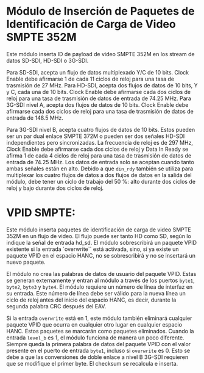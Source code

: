 # Módulo de Inserción de Paquetes de Identificación de Carga de Video SMPTE 352M

Este módulo inserta ID de payload de video SMPTE 352M en los stream de datos SD-SDI, HD-SDI o 3G-SDI.

Para SD-SDI, acepta un flujo de datos multiplexado Y/C de 10 bits. Clock Enable debe afirmarse 1 de cada 11 ciclos de reloj para una tasa de trasmisión de 27 MHz. Para HD-SDI, acepta dos flujos de datos de 10 bits, Y y C, cada una de 10 bits. Clock Enable debe afirmarse cada dos ciclos de reloj para una tasa de trasmisión de datos de entrada de 74.25 MHz. Para 3G-SDI nivel A, acepta dos flujos de datos de 10 bits. Clock Enable debe afirmarse cada dos ciclos de reloj para una tasa de trasmisión de datos de entrada de 148.5 MHz.

Para 3G-SDI nivel B, acepta cuatro flujos de datos de 10 bits. Estos pueden ser un par dual enlace SMPTE 372M o pueden ser dos señales HD-SDI independientes pero sincronizadas. La frecuencia de reloj es de 297 MHz, Clock Enable debe afirmarse cada dos ciclos de reloj y Data In Ready se afirma 1 de cada 4 ciclos de reloj para una tasa de trasmisión de datos de entrada de 74.25 MHz. Los datos de entrada solo se aceptan cuando tanto ambas señales están en alto. Debido a que `din_rdy` también se utiliza para multiplexar los cuatro flujos de datos a dos flujos de datos en la salida del módulo, debe tener un ciclo de trabajo del 50 %: alto durante dos ciclos de reloj y bajo durante dos ciclos de reloj.

# VPID SMPTE:

Este módulo inserta paquetes de identificación de carga de video SMPTE 352M en un flujo de video. El flujo puede ser tanto HD como SD, según lo indique la señal de entrada hd_sd. El módulo sobrescribirá un paquete VPID existente si la entrada `overwrite`` está activada, sino, si ya existe un paquete VPID en el espacio HANC, no se sobrescribirá y no se insertará un nuevo paquete.

El módulo no crea las palabras de datos de usuario del paquete VPID. Estas se generan externamente y entran al módulo a través de los puertos `byte1`, `byte2`, `byte3` y `byte4`. El módulo requiere un número de línea de interfaz en su entrada. Este número de línea debe ser válido para la nueva línea un ciclo de reloj antes del inicio del espacio HANC, es decir, durante la segunda palabra CRC después del EAV.

Si la entrada `overwrite` está en 1, este módulo también eliminará cualquier paquete VPID que ocurra en cualquier otro lugar en cualquier espacio HANC. Estos paquetes se marcarán como paquetes eliminados. Cuando la entrada `level_b` es 1, el módulo funciona de manera un poco diferente. Siempre queda la primera palabra de datos del paquete VPID con el valor presente en el puerto de entrada `byte1`, incluso si `overwrite` es 0. Esto se debe a que las conversiones de doble enlace a nivel B 3G-SDI requieren que se modifique el primer byte. El checksum se recalcula e inserta.